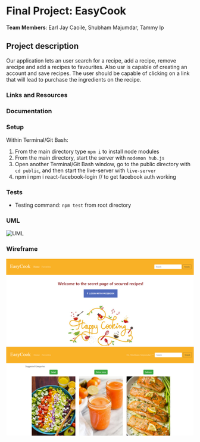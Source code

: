# Final Project: EasyCook

**Team Members**: Earl Jay Caoile, Shubham Majumdar, Tammy Ip

## Project description

Our application lets an user search for a recipe, add a recipe, remove arecipe and add a recipes to favourites.
Also usr is capable of creating an account and save recipes. The user should be capable of clicking on a link that will lead to purchase the ingredients on the recipe.

### Links and Resources

### Documentation

### Setup

Within Terminal/Git Bash:

1. From the main directory type `npm i` to install node modules
2. From the main directory, start the server with `nodemon hub.js`
3. Open another Terminal/Git Bash window, go to the public directory with `cd public`, and then start the live-server with `live-server`
4. npm i npm i react-facebook-login // to get facebook auth working

### Tests

- Testing command: `npm test` from root directory

### UML

![UML](midterm-uml.png)

### Wireframe

![Wireframe Page 1](Wireframe_1.png)
![Wireframe Page 2](Wireframe_2.png)
